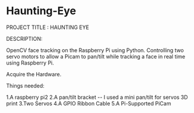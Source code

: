 # Haunting-Eye

PROJECT TITLE : HAUNTING EYE 

DESCRIPTION:

OpenCV face tracking on the Raspberry Pi using Python. Controlling two servo motors to allow a Picam to pan/tilt while tracking a face in real time using Raspberry Pi.

Acquire the Hardware.

Things needed:

1.A raspberry pi2
2.A pan/tilt bracket -- I used a mini pan/tilt for servos 3D print
3.Two Servos
4.A GPIO Ribbon Cable
5.A Pi-Supported PiCam
